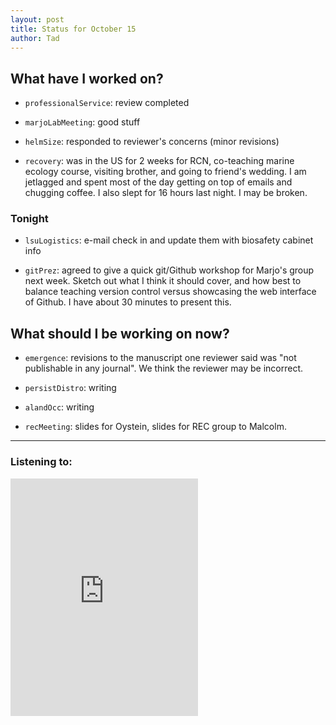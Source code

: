 ```yaml
---
layout: post 
title: Status for October 15 
author: Tad
---
```




## What have I worked on?

* `professionalService`: review completed

* `marjoLabMeeting`: good stuff

* `helmSize`: responded to reviewer's concerns (minor revisions)

* `recovery`: was in the US for 2 weeks for RCN, co-teaching marine ecology course, visiting brother, and going to friend's wedding. I am jetlagged and spent most of the day getting on top of emails and chugging coffee. I also slept for 16 hours last night. I may be broken.





### Tonight

* `lsuLogistics`: e-mail check in and update them with biosafety cabinet info

* `gitPrez`: agreed to give a quick git/Github workshop for Marjo's group next week. Sketch out what I think it should cover, and how best to balance teaching version control versus showcasing the web interface of Github. I have about 30 minutes to present this. 







## What should I be working on now?

* `emergence`: revisions to the manuscript one reviewer said was "not publishable in any journal". We think the reviewer may be incorrect.

* `persistDistro`: writing

* `alandOcc`: writing

* `recMeeting`: slides for Oystein, slides for REC group to Malcolm. 




--- 

### Listening to:

<iframe src="https://open.spotify.com/embed/track/6otMdQUdrKjxV5PtVTd4vq" width="300" height="380" frameborder="0" allowtransparency="true" allow="encrypted-media"></iframe>


<i class='fa fa-code' style='color:pink'></i>
